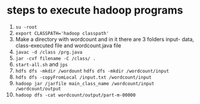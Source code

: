 # steps to execute hadoop programs
1. `su -root` <br>
2. `export CLASSPATH='hadoop classpath'`<br>
3. Make a directory with wordcount and in it there are 3 folders input- data, class-executed file and wordcount.java file<br>
4. `javac -d /class /prg.java`<br>
5. `jar -cvf filename -C /class/ .`<br>
6. `start-all.sh` and `jps`<br>
7. `hdfs dfs -mkdir /wordount` `hdfs dfs -mkdir /wordcount/input` <br>
8. `hdfs dfs -copyFromLocal /input.txt /wordcount/input`<br>
9. `hadoop jar /jarfile main_class_name /wordcount/input /wordcount/output`<br>
10. `hadoop dfs -cat wordcount/output/part-m-00000`<br>
